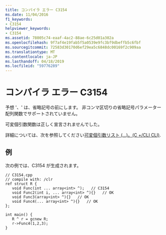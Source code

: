 ```yaml
---
title: コンパイラ エラー C3154
ms.date: 11/04/2016
f1_keywords:
- C3154
helpviewer_keywords:
- C3154
ms.assetid: 78005c74-eaaf-4ac2-88ae-6c25d01a302a
ms.openlocfilehash: 9f7af4e19fab5f5a0539e9fc3bf9dbeffb5c6fbf
ms.sourcegitcommit: 72583d30170d6ef29ea5c6848dc00169f2c909aa
ms.translationtype: MT
ms.contentlocale: ja-JP
ms.lasthandoff: 04/18/2019
ms.locfileid: "59776289"
---
```

# <a name="compiler-error-c3154"></a>コンパイラ エラー C3154

予想 '、' は、省略記号の前にします。 非コンマ区切りの省略記号パラメーター配列関数でサポートされていません。

可変個引数関数は正しく宣言されませんでした。

詳細については、次を参照してください[可変個引数リスト (...)。(C +/CLI CLI)](../../extensions/variable-argument-lists-dot-dot-dot-cpp-cli.md).

## <a name="example"></a>例

次の例では、C3154 が生成されます。

```
// C3154.cpp
// compile with: /clr
ref struct R {
   void Func(int ... array<int> ^);   // C3154
   void Func2(int i, ... array<int> ^){}   // OK
   void Func3(array<int> ^){}   // OK
   void Func4(... array<int> ^){}   // OK
};

int main() {
   R ^ r = gcnew R;
   r->Func4(1,2,3);
}
```
